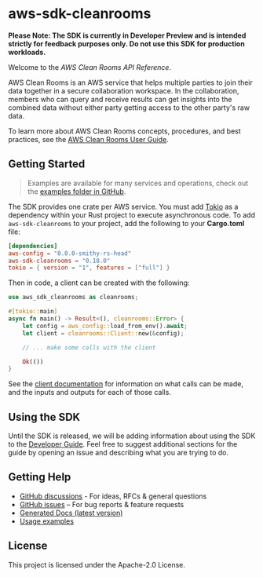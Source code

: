 # aws-sdk-cleanrooms

**Please Note: The SDK is currently in Developer Preview and is intended strictly for
feedback purposes only. Do not use this SDK for production workloads.**

Welcome to the _AWS Clean Rooms API Reference_.

AWS Clean Rooms is an AWS service that helps multiple parties to join their data together in a secure collaboration workspace. In the collaboration, members who can query and receive results can get insights into the combined data without either party getting access to the other party's raw data.

To learn more about AWS Clean Rooms concepts, procedures, and best practices, see the [AWS Clean Rooms User Guide](https://docs.aws.amazon.com/clean-rooms/latest/userguide/what-is.html).

## Getting Started

> Examples are available for many services and operations, check out the
> [examples folder in GitHub](https://github.com/awslabs/aws-sdk-rust/tree/main/examples).

The SDK provides one crate per AWS service. You must add [Tokio](https://crates.io/crates/tokio)
as a dependency within your Rust project to execute asynchronous code. To add `aws-sdk-cleanrooms` to
your project, add the following to your **Cargo.toml** file:

```toml
[dependencies]
aws-config = "0.0.0-smithy-rs-head"
aws-sdk-cleanrooms = "0.18.0"
tokio = { version = "1", features = ["full"] }
```

Then in code, a client can be created with the following:

```rust
use aws_sdk_cleanrooms as cleanrooms;

#[tokio::main]
async fn main() -> Result<(), cleanrooms::Error> {
    let config = aws_config::load_from_env().await;
    let client = cleanrooms::Client::new(&config);

    // ... make some calls with the client

    Ok(())
}
```

See the [client documentation](https://docs.rs/aws-sdk-cleanrooms/latest/aws_sdk_cleanrooms/client/struct.Client.html)
for information on what calls can be made, and the inputs and outputs for each of those calls.

## Using the SDK

Until the SDK is released, we will be adding information about using the SDK to the
[Developer Guide](https://docs.aws.amazon.com/sdk-for-rust/latest/dg/welcome.html). Feel free to suggest
additional sections for the guide by opening an issue and describing what you are trying to do.

## Getting Help

* [GitHub discussions](https://github.com/awslabs/aws-sdk-rust/discussions) - For ideas, RFCs & general questions
* [GitHub issues](https://github.com/awslabs/aws-sdk-rust/issues/new/choose) – For bug reports & feature requests
* [Generated Docs (latest version)](https://awslabs.github.io/aws-sdk-rust/)
* [Usage examples](https://github.com/awslabs/aws-sdk-rust/tree/main/examples)

## License

This project is licensed under the Apache-2.0 License.

